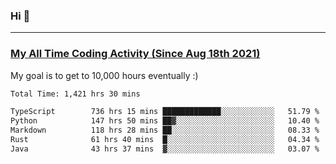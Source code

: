 ### Hi 🙂

---

### <a href="https://wakatime.com/@Eroxl">My All Time Coding Activity (Since Aug 18th 2021)</a>
My goal is to get to 10,000 hours eventually :)
<!--START_SECTION:waka-->

```txt
Total Time: 1,421 hrs 30 mins

TypeScript        736 hrs 15 mins █████████████░░░░░░░░░░░░   51.79 %
Python            147 hrs 50 mins ██▓░░░░░░░░░░░░░░░░░░░░░░   10.40 %
Markdown          118 hrs 28 mins ██░░░░░░░░░░░░░░░░░░░░░░░   08.33 %
Rust              61 hrs 40 mins  █░░░░░░░░░░░░░░░░░░░░░░░░   04.34 %
Java              43 hrs 37 mins  ▓░░░░░░░░░░░░░░░░░░░░░░░░   03.07 %
```

<!--END_SECTION:waka-->
